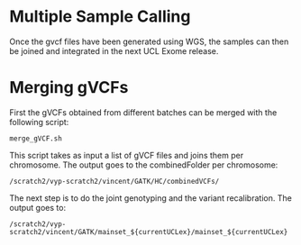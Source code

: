 # Multiple Sample Calling

Once the gvcf files have been generated using WGS, the samples can then be joined and integrated in the
next UCL Exome release.

# Merging gVCFs

First the gVCFs obtained from different batches can be merged with the following script:
```
merge_gVCF.sh
```
This script takes as input a list of gVCF files and joins them per chromosome.
The output goes to the combinedFolder per chromosome:

```
/scratch2/vyp-scratch2/vincent/GATK/HC/combinedVCFs/
```

The next step is to do the joint genotyping and the variant recalibration.
The output goes to:
```
/scratch2/vyp-scratch2/vincent/GATK/mainset_${currentUCLex}/mainset_${currentUCLex}
```
